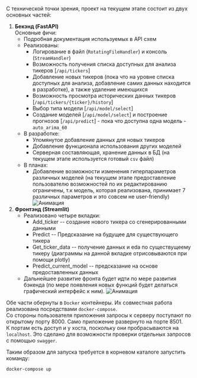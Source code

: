 С технической точки зрения, проект на текущем этапе состоит из двух основных частей:
1) **Бекэнд (FastAPI)**  
    Основные фичи:
    - Подробная документация используемых в API схем
    - Реализованы:
        - Логирование в файл (`RotatingFileHandler`) и консоль (`StreamHandler`)
        - Возможность получения списка доступных для анализа тикеров [`/api/tickers`]
        - Добавление новых тикеров (пока что на уровне списка доступных для анализа, добавление самих данных находится в разработке), а также удаление имеющихся
        - Возможность просмотра исторических данных тикеров [`/api/tickers/{ticker}/history`]
        - Выбор типа модели [`/api/model/select`]
        - Создание моделей [`/api/model/select`] и построение прогнозов [`/api/predict`] - пока что доступна одна модель - `auto_arima_60`
    - В разработке:
        - Упомянутое добавление данных для новых тикеров
        - Добавление функционала использования других моделей
        - Серверная составляющая, хранение данных в БД (на текущем этапе используется готовый `csv` файл)
    - В планах:
        - Добавление возможности изменения гиперпараметров различных моделей (на текущем этапе предоставление пользователю возможностей по их редактированию ограничены, т.к модель, которая реализована, принимает 7 различных параметров и это совсем не user-friendly)
![Анимация](backend.gif)
2) **Фронтэнд (Streamlit)**
     - Реализовано четыре вкладки:
       - Add_ticker -- создание нового тикера со сгенерированными данными
       - Predict -- Предсказание на будущее для существующего тикера
       - Get_ticker_data -- получение данных и eda по существущеему тикеру (диаграммы на данной вкладке отрисовываются при помощи plotly)
       - Predict_current_model -- предсказание на основе предоставленных данных
   - Дальнейшее развитие фронта будет идти по мере развития бэкенда (по мере появления новых функций будет делаться графический интерфейс к ним).
![Анимация](https://github.com/user-attachments/assets/c40d3aa3-ab51-4cd0-ba2d-1be8d06087d1)

Обе части обернуты в `Docker` контейнеры. Их совместная работа реализована посредствами `docker-compose`.  
Со стороны пользователя приложения запросы к серверу поступают по открытому порту $8000$. Само приложение развернуто на порте $8501$.  
К портам есть доступ и у хоста, поскольку они пробрасываются на `localhost`. Это сделано для возможности проверки отдельных запросов с помощью `swagger`.

Таким образом для запуска требуется в корневом каталоге запустить команду:

```bash
docker-compose up
```
